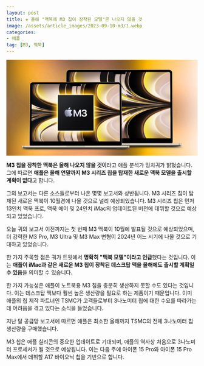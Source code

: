 ```yaml
---
layout: post  
title: ✚ 올해 "맥북에 M3 칩이 장착된 모델"은 나오지 않을 것
image: /assets/article_images/2023-09-10-m3/1.webp
categories:
- 애플
tag: [M3, 맥북]
---
```


<div class="markdown-image">
<img src="/assets/article_images/2023-09-10-m3/1.webp" alt="" align="middle"/> </div>

**M3 칩을 장착한 맥북은 올해 나오지 않을 것이**라고 애플 분석가 밍치궈가 밝혔습니다. 그에 따르면 **애플은 올해 연말까지 M3 시리즈 칩을 탑재한 새로운 맥북 모델을 출시할 계획이 없다**고 합니다.

그의 보고서는 다른 소스들로부터 나온 몇몇 보고서와 상반됩니다. M3 시리즈 칩이 탑재된 새로운 맥북이 10월경에 나올 것으로 널리 예상되었습니다. M3 시리즈 칩은 먼저 13인치 맥북 프로, 맥북 에어 및 24인치 iMac의 업데이트된 버전에 데뷔할 것으로 예상되고 있었습니다.

오늘 궈의 보고서 이전까지는 첫 번째 M3 맥북이 10월에 발표될 것으로 예상되었으며, 더 강력한 M3 Pro, M3 Ultra 및 M3 Max 변형이 2024년 어느 시기에 나올 것으로 기대하고 있었습니다.

한 가지 주목할 점은 궈가 트윗에서 **명확히 "맥북 모델"이라고 언급**했다는 것입니다. 이는 **애플이 iMac과 같은 새로운 M3 칩이 장착된 데스크탑 맥을 올해에도 출시할 계획일 수 있음**을 의미할 수 있습니다.

한 가지 가능성은 애플이 노트북용 M3 칩을 충분히 생산하지 못할 수도 있다는 것입니다. 이는 데스크탑 맥보다 훨씬 높은 생산량을 필요로 하는 제품이기 때문입니다. 이미 애플의 칩 제작 파트너인 TSMC가 고객들로부터 3나노미터 칩에 대한 수요를 따라가는 데 어려움을 겪고 있다는 소식을 들었습니다.

지난 달 공급망 보고서에 따르면 애플은 최소한 올해까지 TSMC의 전체 3나노미터 칩 생산량을 구매했습니다.

M3 칩은 애플 실리콘의 중요한 업데이트로 기대되며, 애플의 역사상 처음으로 3나노미터 프로세서가 될 것으로 예상됩니다. 이는 다음 주에 아이폰 15 Pro와 아이폰 15 Pro Max에서 데뷔할 A17 바이오닉 칩을 기반으로 합니다.